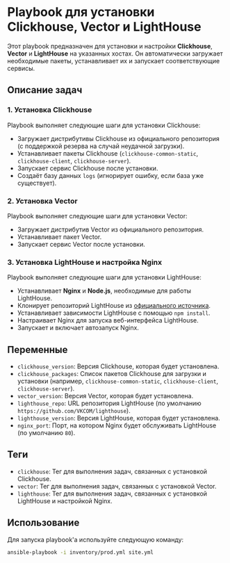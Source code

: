 # Playbook для установки Clickhouse, Vector и LightHouse

Этот playbook предназначен для установки и настройки **Clickhouse**, **Vector** и **LightHouse** на указанных хостах. Он автоматически загружает необходимые пакеты, устанавливает их и запускает соответствующие сервисы.

## Описание задач

### 1. Установка Clickhouse
Playbook выполняет следующие шаги для установки Clickhouse:
- Загружает дистрибутивы Clickhouse из официального репозитория (с поддержкой резерва на случай неудачной загрузки).
- Устанавливает пакеты Clickhouse (`clickhouse-common-static`, `clickhouse-client`, `clickhouse-server`).
- Запускает сервис Clickhouse после установки.
- Создаёт базу данных `logs` (игнорирует ошибку, если база уже существует).

### 2. Установка Vector
Playbook выполняет следующие шаги для установки Vector:
- Загружает дистрибутив Vector из официального репозитория.
- Устанавливает пакет Vector.
- Запускает сервис Vector после установки.

### 3. Установка LightHouse и настройка Nginx
Playbook выполняет следующие шаги для установки LightHouse:
- Устанавливает **Nginx** и **Node.js**, необходимые для работы LightHouse.
- Клонирует репозиторий LightHouse из [официального источника](https://github.com/VKCOM/lighthouse).
- Устанавливает зависимости LightHouse с помощью `npm install`.
- Настраивает Nginx для запуска веб-интерфейса LightHouse.
- Запускает и включает автозапуск Nginx.

## Переменные

- `clickhouse_version`: Версия Clickhouse, которая будет установлена.
- `clickhouse_packages`: Список пакетов Clickhouse для загрузки и установки (например, `clickhouse-common-static`, `clickhouse-client`, `clickhouse-server`).
- `vector_version`: Версия Vector, которая будет установлена.
- `lighthouse_repo`: URL репозитория LightHouse (по умолчанию `https://github.com/VKCOM/lighthouse`).
- `lighthouse_version`: Версия LightHouse, которая будет установлена.
- `nginx_port`: Порт, на котором Nginx будет обслуживать LightHouse (по умолчанию `80`).

## Теги

- `clickhouse`: Тег для выполнения задач, связанных с установкой Clickhouse.
- `vector`: Тег для выполнения задач, связанных с установкой Vector.
- `lighthouse`: Тег для выполнения задач, связанных с установкой LightHouse и настройкой Nginx.

## Использование

Для запуска playbook'а используйте следующую команду:

```bash
ansible-playbook -i inventory/prod.yml site.yml

